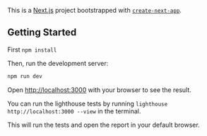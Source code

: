 This is a [Next.js](https://nextjs.org) project bootstrapped with [`create-next-app`](https://nextjs.org/docs/app/api-reference/cli/create-next-app).

## Getting Started

First `npm install`

Then, run the development server:

```bash
npm run dev
```

Open [http://localhost:3000](http://localhost:3000) with your browser to see the result.

You can run the lighthouse tests by running `lighthouse http://localhost:3000 --view` in the terminal.

This will run the tests and open the report in your default browser.
